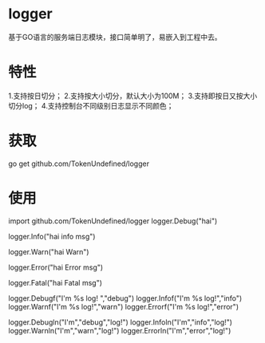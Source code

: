 # logger
基于GO语言的服务端日志模块，接口简单明了，易嵌入到工程中去。
# 特性
1.支持按日切分；
2.支持按大小切分，默认大小为100M；
3.支持即按日又按大小切分log；
4.支持控制台不同级别日志显示不同颜色；
# 获取
go get github.com/TokenUndefined/logger
# 使用
import github.com/TokenUndefined/logger
logger.Debug("hai")

logger.Info("hai info msg")

logger.Warn("hai Warn")

logger.Error("hai Error msg")

logger.Fatal("hai Fatal msg")

logger.Debugf("I'm %s log! ","debug")
logger.Infof("I'm %s log!","info")
logger.Warnf("I'm %s log!","warn")
logger.Errorf("I'm %s log!","error")

logger.Debugln("I'm","debug","log!")
logger.Infoln("I'm","info","log!")
logger.Warnln("I'm","warn","log!")
logger.Errorln("I'm","error","log!")
